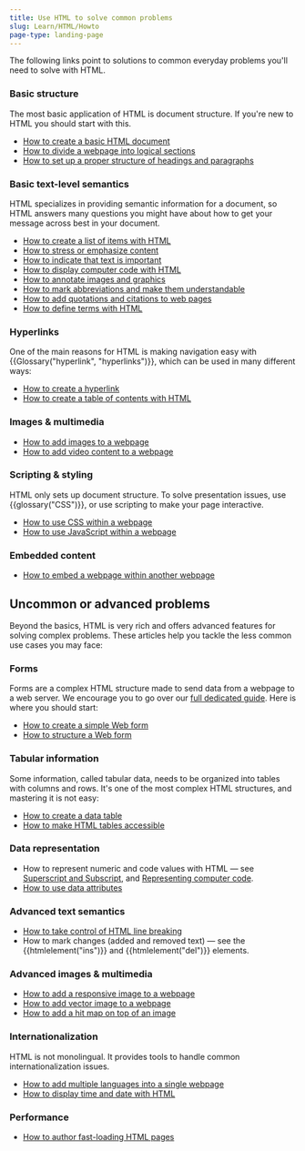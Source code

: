 ```yaml
---
title: Use HTML to solve common problems
slug: Learn/HTML/Howto
page-type: landing-page
---
```




The following links point to solutions to common everyday problems you'll need to solve with HTML.

### Basic structure

The most basic application of HTML is document structure. If you're new to HTML you should start with this.

- [How to create a basic HTML document](/en-US/docs/Learn/HTML/Introduction_to_HTML/Getting_started#anatomy_of_an_html_document)
- [How to divide a webpage into logical sections](/en-US/docs/Learn/HTML/Introduction_to_HTML/Document_and_website_structure)
- [How to set up a proper structure of headings and paragraphs](/en-US/docs/Learn/HTML/Introduction_to_HTML/HTML_text_fundamentals#the_basics_headings_and_paragraphs)

### Basic text-level semantics

HTML specializes in providing semantic information for a document, so HTML answers many questions you might have about how to get your message across best in your document.

- [How to create a list of items with HTML](/en-US/docs/Learn/HTML/Introduction_to_HTML/HTML_text_fundamentals#lists)
- [How to stress or emphasize content](/en-US/docs/Learn/HTML/Introduction_to_HTML/HTML_text_fundamentals#emphasis_and_importance)
- [How to indicate that text is important](/en-US/docs/Learn/HTML/Introduction_to_HTML/HTML_text_fundamentals#emphasis_and_importance)
- [How to display computer code with HTML](/en-US/docs/Learn/HTML/Introduction_to_HTML/Advanced_text_formatting#representing_computer_code)
- [How to annotate images and graphics](/en-US/docs/Learn/HTML/Multimedia_and_embedding/Images_in_HTML#annotating_images_with_figures_and_figure_captions)
- [How to mark abbreviations and make them understandable](/en-US/docs/Learn/HTML/Introduction_to_HTML/Advanced_text_formatting#abbreviations)
- [How to add quotations and citations to web pages](/en-US/docs/Learn/HTML/Introduction_to_HTML/Advanced_text_formatting#quotations)
- [How to define terms with HTML](/en-US/docs/Learn/HTML/Howto/Define_terms_with_HTML)

### Hyperlinks

One of the main reasons for HTML is making navigation easy with {{Glossary("hyperlink", "hyperlinks")}}, which can be used in many different ways:

- [How to create a hyperlink](/en-US/docs/Learn/HTML/Introduction_to_HTML/Creating_hyperlinks)
- [How to create a table of contents with HTML](/en-US/docs/Learn/HTML/Introduction_to_HTML/Creating_hyperlinks#active_learning_creating_a_navigation_menu)

### Images & multimedia

- [How to add images to a webpage](/en-US/docs/Learn/HTML/Multimedia_and_embedding/Images_in_HTML#how_do_we_put_an_image_on_a_webpage)
- [How to add video content to a webpage](/en-US/docs/Learn/HTML/Multimedia_and_embedding/Video_and_audio_content)

### Scripting & styling

HTML only sets up document structure. To solve presentation issues, use {{glossary("CSS")}}, or use scripting to make your page interactive.

- [How to use CSS within a webpage](/en-US/docs/Learn/CSS/First_steps/How_CSS_works#applying_css_to_the_dom)
- [How to use JavaScript within a webpage](/en-US/docs/Learn/HTML/Howto/Use_JavaScript_within_a_webpage)

### Embedded content

- [How to embed a webpage within another webpage](/en-US/docs/Learn/HTML/Multimedia_and_embedding/Other_embedding_technologies)

## Uncommon or advanced problems

Beyond the basics, HTML is very rich and offers advanced features for solving complex problems. These articles help you tackle the less common use cases you may face:

### Forms

Forms are a complex HTML structure made to send data from a webpage to a web server. We encourage you to go over our [full dedicated guide](/en-US/docs/Learn/Forms). Here is where you should start:

- [How to create a simple Web form](/en-US/docs/Learn/Forms/Your_first_form)
- [How to structure a Web form](/en-US/docs/Learn/Forms/How_to_structure_a_web_form)

### Tabular information

Some information, called tabular data, needs to be organized into tables with columns and rows. It's one of the most complex HTML structures, and mastering it is not easy:

- [How to create a data table](/en-US/docs/Learn/HTML/Tables/Basics)
- [How to make HTML tables accessible](/en-US/docs/Learn/HTML/Tables/Advanced)

### Data representation

- How to represent numeric and code values with HTML — see [Superscript and Subscript](/en-US/docs/Learn/HTML/Introduction_to_HTML/Advanced_text_formatting#superscript_and_subscript), and [Representing computer code](/en-US/docs/Learn/HTML/Introduction_to_HTML/Advanced_text_formatting#representing_computer_code).
- [How to use data attributes](/en-US/docs/Learn/HTML/Howto/Use_data_attributes)

### Advanced text semantics

- [How to take control of HTML line breaking](/en-US/docs/Web/HTML/Element/br)
- How to mark changes (added and removed text) — see the {{htmlelement("ins")}} and {{htmlelement("del")}} elements.

### Advanced images & multimedia

- [How to add a responsive image to a webpage](/en-US/docs/Learn/HTML/Multimedia_and_embedding/Responsive_images)
- [How to add vector image to a webpage](/en-US/docs/Learn/HTML/Multimedia_and_embedding/Adding_vector_graphics_to_the_Web)
- [How to add a hit map on top of an image](/en-US/docs/Learn/HTML/Howto/Add_a_hit_map_on_top_of_an_image)

### Internationalization

HTML is not monolingual. It provides tools to handle common internationalization issues.

- [How to add multiple languages into a single webpage](/en-US/docs/Learn/HTML/Introduction_to_HTML/The_head_metadata_in_HTML#setting_the_primary_language_of_the_document)
- [How to display time and date with HTML](/en-US/docs/Learn/HTML/Introduction_to_HTML/Advanced_text_formatting#marking_up_times_and_dates)

### Performance

- [How to author fast-loading HTML pages](/en-US/docs/Learn/HTML/Howto/Author_fast-loading_HTML_pages)
